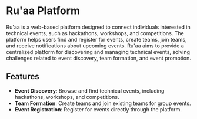 # Ru'aa Platform

Ru'aa is a web-based platform designed to connect individuals interested in technical events, such as hackathons, workshops, and competitions. The platform helps users find and register for events, create teams, join teams, and receive notifications about upcoming events. Ru'aa aims to provide a centralized platform for discovering and managing technical events, solving challenges related to event discovery, team formation, and event promotion.

## Features

- **Event Discovery**: Browse and find technical events, including hackathons, workshops, and competitions.
- **Team Formation**: Create teams and join existing teams for group events.
- **Event Registration**: Register for events directly through the platform.
